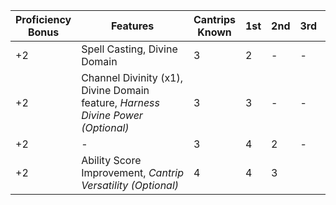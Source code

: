| Proficiency Bonus | Features                                                                        | Cantrips Known | 1st | 2nd | 3rd | 4th | 5th | 6th | 7th | 8th | 9th |
| ----------------- | ------------------------------------------------------------------------------- | -------------- | --- | --- | --- | --- | --- | --- | --- | --- | --- |
| +2                | Spell Casting, Divine Domain                                                    | 3              | 2   | -   | -   | -   | -   | -   | -   | -   | -   |
| +2                | Channel Divinity (x1), Divine Domain feature, _Harness Divine Power (Optional)_ | 3              | 3   | -   | -   | -   | -   | -   | -   | -   | -   |
| +2                | -                                                                               | 3              | 4   | 2   | -   | -   | -   | -   | -   | -   | -   |
| +2                | Ability Score Improvement, _Cantrip Versatility (Optional)_                     | 4              | 4   | 3   |     |     |     |     |     |     |     |